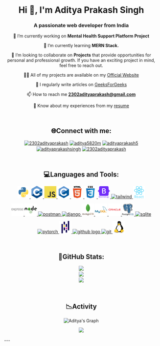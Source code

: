 

<h1 align="center">Hi 👋, I'm Aditya Prakash Singh</h1>
<h3 align="center">A passionate web developer from India</h3>

<span align="center">

🔭 I’m currently working on **Mental Health Support Platform Project**

🌱 I’m currently learning **MERN Stack.**

👯 I’m looking to collaborate on **Projects** that provide opportunities for personal and professional growth. If you have an exciting project in mind, feel free to reach out.

👨‍💻 All of my projects are available on my [Official Website ](https://adiofficial.netlify.app/)

📝 I regularly write articles on [GeeksForGeeks](https://auth.geeksforgeeks.org/user/2302adityaprakash/articles)

📫 How to reach me **2302adityaprakash@gmail.com**

📄 Know about my experiences from my [ resume](https://flowcv.com/resume/lmp7wf5pc9)

</br>

## 🌐Connect with me:
<p align="center">
<a href="https://linkedin.com/in/2302adityaprakash" target="blank"><img align="center" src="https://raw.githubusercontent.com/rahuldkjain/github-profile-readme-generator/master/src/images/icons/Social/linked-in-alt.svg" alt="2302adityaprakash" height="30" width="40" /></a>
<a href="https://www.codechef.com/users/aditya5820m" target="blank"><img align="center" src="https://cdn.jsdelivr.net/npm/simple-icons@3.1.0/icons/codechef.svg" alt="aditya5820m" height="30" width="40" /></a>
<a href="https://www.hackerrank.com/adityaprakash5" target="blank"><img align="center" src="https://raw.githubusercontent.com/rahuldkjain/github-profile-readme-generator/master/src/images/icons/Social/hackerrank.svg" alt="adityaprakash5" height="30" width="40" /></a>
<a href="https://www.leetcode.com/adityaprakashsingh" target="blank"><img align="center" src="https://raw.githubusercontent.com/rahuldkjain/github-profile-readme-generator/master/src/images/icons/Social/leet-code.svg" alt="adityaprakashsingh" height="30" width="40" /></a>
<a href="https://auth.geeksforgeeks.org/user/2302adityaprakash" target="blank"><img align="center" src="https://raw.githubusercontent.com/rahuldkjain/github-profile-readme-generator/master/src/images/icons/Social/geeks-for-geeks.svg" alt="2302adityaprakash" height="30" width="40" /></a>
</p>

</br>



## 💻Languages and Tools:
<p align="center"> <a href="https://www.python.org" target="_blank" rel="noreferrer"> <img src="https://raw.githubusercontent.com/devicons/devicon/master/icons/python/python-original.svg" alt="python" width="40" height="40"/> </a> <a href="https://www.w3schools.com/cpp/" target="_blank" rel="noreferrer"> <img src="https://raw.githubusercontent.com/devicons/devicon/master/icons/cplusplus/cplusplus-original.svg" alt="cplusplus" width="40" height="40"/> </a><a href="https://developer.mozilla.org/en-US/docs/Web/JavaScript" target="_blank" rel="noreferrer"> <img src="https://raw.githubusercontent.com/devicons/devicon/master/icons/javascript/javascript-original.svg" alt="javascript" width="40" height="40"/> </a> <a href="https://www.cprogramming.com/" target="_blank" rel="noreferrer"> <img src="https://raw.githubusercontent.com/devicons/devicon/master/icons/c/c-original.svg" alt="c" width="40" height="40"/> </a><a href="https://www.w3.org/html/" target="_blank" rel="noreferrer"> <img src="https://raw.githubusercontent.com/devicons/devicon/master/icons/html5/html5-original-wordmark.svg" alt="html5" width="40" height="40"/> </a><a href="https://www.w3schools.com/css/" target="_blank" rel="noreferrer"> <img src="https://raw.githubusercontent.com/devicons/devicon/master/icons/css3/css3-original-wordmark.svg" alt="css3" width="40" height="40"/> </a><a href="https://getbootstrap.com" target="_blank" rel="noreferrer"> <img src="https://raw.githubusercontent.com/devicons/devicon/master/icons/bootstrap/bootstrap-plain-wordmark.svg" alt="bootstrap" width="40" height="40"/> </a> <a href="https://tailwindcss.com/" target="_blank" rel="noreferrer"> <img src="https://www.vectorlogo.zone/logos/tailwindcss/tailwindcss-icon.svg" alt="tailwind" width="40" height="40"/> </a> <a href="https://reactjs.org/" target="_blank" rel="noreferrer"> <img src="https://raw.githubusercontent.com/devicons/devicon/master/icons/react/react-original-wordmark.svg" alt="react" width="40" height="40"/> </a>

<a href="https://expressjs.com" target="_blank" rel="noreferrer"> <img src="https://raw.githubusercontent.com/devicons/devicon/master/icons/express/express-original-wordmark.svg" alt="express" width="40" height="40"/> </a> <a href="https://nodejs.org" target="_blank" rel="noreferrer"> <img src="https://raw.githubusercontent.com/devicons/devicon/master/icons/nodejs/nodejs-original-wordmark.svg" alt="nodejs" width="40" height="40"/> </a> <a href="https://postman.com" target="_blank" rel="noreferrer"> <img src="https://www.vectorlogo.zone/logos/getpostman/getpostman-icon.svg" alt="postman" width="40" height="40"/> </a><a href="https://www.djangoproject.com/" target="_blank" rel="noreferrer"> <img src="https://cdn.worldvectorlogo.com/logos/django.svg" alt="django" width="40" height="40"/> </a> <a href="https://www.mongodb.com/" target="_blank" rel="noreferrer"> <img src="https://raw.githubusercontent.com/devicons/devicon/master/icons/mongodb/mongodb-original-wordmark.svg" alt="mongodb" width="40" height="40"/> </a> <a href="https://www.mysql.com/" target="_blank" rel="noreferrer"> <img src="https://raw.githubusercontent.com/devicons/devicon/master/icons/mysql/mysql-original-wordmark.svg" alt="mysql" width="40" height="40"/> </a> <a href="https://www.oracle.com/" target="_blank" rel="noreferrer"> <img src="https://raw.githubusercontent.com/devicons/devicon/master/icons/oracle/oracle-original.svg" alt="oracle" width="40" height="40"/> </a>  <a href="https://www.postgresql.org" target="_blank" rel="noreferrer"> <img src="https://raw.githubusercontent.com/devicons/devicon/master/icons/postgresql/postgresql-original-wordmark.svg" alt="postgresql" width="40" height="40"/> </a>  <a href="https://www.sqlite.org/" target="_blank" rel="noreferrer"> <img src="https://www.vectorlogo.zone/logos/sqlite/sqlite-icon.svg" alt="sqlite" width="40" height="40"/> </a> 

<a href="https://pytorch.org/" target="_blank" rel="noreferrer"> <img src="https://www.vectorlogo.zone/logos/pytorch/pytorch-icon.svg" alt="pytorch" width="40" height="40"/> </a>  <a href="https://pandas.pydata.org/" target="_blank" rel="noreferrer"> <img src="https://raw.githubusercontent.com/devicons/devicon/2ae2a900d2f041da66e950e4d48052658d850630/icons/pandas/pandas-original.svg" alt="pandas" width="40" height="40"/> </a><a href="https://www.github.com/" target="_blank" rel="noreferrer"><img src="https://cdn.jsdelivr.net/gh/devicons/devicon/icons/github/github-original.svg" height="40" alt="github logo"  /></a><a href="https://git-scm.com/" target="_blank" rel="noreferrer"> <img src="https://www.vectorlogo.zone/logos/git-scm/git-scm-icon.svg" alt="git" width="40" height="40"/> </a>  <a href="https://www.linux.org/" target="_blank" rel="noreferrer"> <img src="https://raw.githubusercontent.com/devicons/devicon/master/icons/linux/linux-original.svg" alt="linux" width="40" height="40"/> </a> </p>

</br>

## 📶GitHub Stats:
![](https://github-readme-stats.vercel.app/api?username=aditya-prakash-singh&theme=default&hide_border=false&include_all_commits=false&count_private=false)<br/>
![](https://github-readme-streak-stats.herokuapp.com/?user=aditya-prakash-singh&theme=default&hide_border=false)<br/>
![](https://github-readme-stats.vercel.app/api/top-langs/?username=aditya-prakash-singh&theme=default&hide_border=false&include_all_commits=false&count_private=false&layout=compact)

</br>

<!--color=ffffff&color=12de4c&line=12de4c&point=12de4c&area_color=12de4c&title_color=000000&area=true-->
## 📉Activity

![Aditya's Graph](https://github-readme-activity-graph.vercel.app/graph?username=aditya-prakash-singh&custom_title=GitHub%20Activity%20Graph&color=000000&bg_color=ffffff&line=12de4c&point=12de4c&title_color=000000&area=true)


[![](https://visitcount.itsvg.in/api?id=aditya-prakash-singh&icon=0&color=1)](https://visitcount.itsvg.in)

</span>
---
